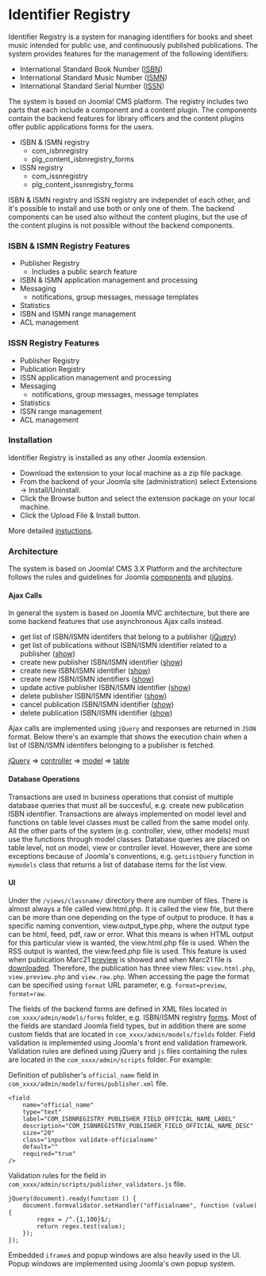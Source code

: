 # Identifier Registry

Identifier Registry is a system for managing identifiers for books and sheet music intended for public use, and continuously published publications. The system provides features for the management of the following identifiers:

* International Standard Book Number ([ISBN](https://en.wikipedia.org/wiki/International_Standard_Book_Number))
* International Standard Music Number ([ISMN](https://en.wikipedia.org/wiki/International_Standard_Music_Number))
* International Standard Serial Number ([ISSN](https://en.wikipedia.org/wiki/International_Standard_Serial_Number))
 
The system is based on Joomla! CMS platform. The registry includes two parts that each include a component and a content plugin. The components contain the backend features for library officers and the content plugins offer public applications forms for the users.

* ISBN & ISMN registry
  * com_isbnregistry
  * plg_content_isbnregistry_forms
* ISSN registry
  * com_issnregistry
  * plg_content_issnregistry_forms

ISBN & ISMN registry and ISSN registry are independet of each other, and it's possible to install and use both or only one of them. The backend components can be used also without the content plugins, but the use of the content plugins is not possible without the backend components.

### ISBN & ISMN Registry Features

* Publisher Registry
  * Includes a public search feature
* ISBN & ISMN application management and processing
* Messaging
  * notifications, group messages, message templates
* Statistics
* ISBN and ISMN range management 
* ACL management

### ISSN Registry Features

* Publisher Registry
* Publication Registry
* ISSN application management and processing
* Messaging
  * notifications, group messages, message templates
* Statistics
* ISSN range management
* ACL management

### Installation

Identifier Registry is installed as any other Joomla extension.

* Download the extension to your local machine as a zip file package.
* From the backend of your Joomla site (administration) select Extensions  →  Install/Uninstall.
* Click the Browse button and select the extension package on your local machine.
* Click the Upload File & Install button.

More detailed [instuctions](https://docs.joomla.org/Installing_an_extension).

### Architecture

The system is based on Joomla! CMS 3.X Platform and the architecture follows the rules and guidelines for Joomla [components](https://docs.joomla.org/Absolute_Basics_of_How_a_Component_Functions) and [plugins](https://docs.joomla.org/J3.x:Creating_a_Plugin_for_Joomla). 

#### Ajax Calls

In general the system is based on Joomla MVC architecture, but there are some backend features that use asynchronous Ajax calls instead.

* get list of ISBN/ISMN identifers that belong to a publisher ([jQuery](https://github.com/petkivim/id-registry/blob/master/src/monograph-publishers/com_isbnregistry/admin/scripts/publisher.js#L144))
* get list of publications without ISBN/ISMN identifier related to a publisher ([show](https://github.com/petkivim/id-registry/blob/master/src/monograph-publishers/com_isbnregistry/admin/scripts/publisher.js#L409))
* create new publisher ISBN/ISMN identifier ([show](https://github.com/petkivim/id-registry/blob/master/src/monograph-publishers/com_isbnregistry/admin/scripts/publisher.js#L68))
* create new ISBN/ISMN identifier ([show](https://github.com/petkivim/id-registry/blob/master/src/monograph-publishers/com_isbnregistry/admin/scripts/publisher.js#L293))
* create new ISBN/ISMN identifiers ([show](https://github.com/petkivim/id-registry/blob/master/src/monograph-publishers/com_isbnregistry/admin/scripts/publisher.js#L352))
* update active publisher ISBN/ISMN identifier ([show](https://github.com/petkivim/id-registry/blob/master/src/monograph-publishers/com_isbnregistry/admin/scripts/publisher.js#L112))
* delete publisher ISBN/ISMN identifier ([show](https://github.com/petkivim/id-registry/blob/master/src/monograph-publishers/com_isbnregistry/admin/scripts/publisher.js#L252))
* cancel publication ISBN/ISMN identifier ([show](https://github.com/petkivim/id-registry/blob/master/src/monograph-publishers/com_isbnregistry/admin/scripts/publication.js#L67))
* delete publication ISBN/ISMN identifier ([show](https://github.com/petkivim/id-registry/blob/master/src/monograph-publishers/com_isbnregistry/admin/scripts/publication.js#L102))

Ajax calls are implemented using ```jQuery``` and responses are returned in ```JSON``` format. Below there's an example that shows the execution chain when a list of ISBN/ISMN identifers belonging to a publisher is fetched.

[jQuery](https://github.com/petkivim/id-registry/blob/master/src/monograph-publishers/com_isbnregistry/admin/scripts/publisher.js#L144) => [controller](https://github.com/petkivim/id-registry/blob/master/src/monograph-publishers/com_isbnregistry/admin/controllers/abstractpublisheridentifierrange.php#L76) => [model](https://github.com/petkivim/id-registry/blob/master/src/monograph-publishers/com_isbnregistry/admin/models/abstractpublisheridentifierrange.php#L566) => [table](https://github.com/petkivim/id-registry/blob/master/src/monograph-publishers/com_isbnregistry/admin/tables/abstractpublisheridentifierrange.php#L443)

#### Database Operations

Transactions are used in business operations that consist of multiple database queries that must all be succesful, e.g. create new publication ISBN identifier. Transactions are always implemented on model level and functions on table level classes must be called from the same model only. All the other parts of the system (e.g. controller, view, other models) must use the functions through model classes. Database queries are placed on table level, not on model, view or controller level. However, there are some exceptions because of Joomla's conventions, e.g. ```getListQuery``` function in ```mymodels``` class that returns a list of database items for the list view.

#### UI

Under the ```/views/classname/``` directory there are number of files. There is almost always a file called view.html.php. It is called the view file, but there can be more than one depending on the type of output to produce. It has a specific naming convention, view.output_type.php, where the output type can be html, feed, pdf, raw or error. What this means is when HTML output for this particular view is wanted, the view.html.php file is used. When the RSS output is wanted, the view.feed.php file is used. This feature is used when publication Marc21 [preview](https://github.com/petkivim/id-registry/blob/master/src/monograph-publishers/com_isbnregistry/admin/views/publication/view.preview.php) is showed and when Marc21 file is [downloaded](https://github.com/petkivim/id-registry/blob/master/src/monograph-publishers/com_isbnregistry/admin/views/publication/view.raw.php). Therefore, the publication has three view files: ```view.html.php```, ```view.preview.php``` and ```view.raw.php```. When accessing the page the format can be specified using ```format``` URL parameter, e.g. ```format=preview```, ```format=raw```.

The fields of the backend forms are defined in XML files located in ```com_xxxx/admin/models/forms``` folder, e.g. ISBN/ISMN registry [forms](https://github.com/petkivim/id-registry/tree/master/src/monograph-publishers/com_isbnregistry/admin/models/forms). Most of the fields are standard Joomla field types, but in addition there are some custom fields that are located in ```com_xxxx/admin/models/fields``` folder. Field validation is implemented using Joomla's front end validation framework. Validation rules are defined using jQuery and ```js``` files containing the rules are located in the ```com_xxxx/admin/scripts``` folder. For example:

Definition of publisher's ```official_name``` field in ```com_xxxx/admin/models/forms/publisher.xml``` file.

```
<field
    name="official_name"
    type="text"
    label="COM_ISBNREGISTRY_PUBLISHER_FIELD_OFFICIAL_NAME_LABEL"
    description="COM_ISBNREGISTRY_PUBLISHER_FIELD_OFFICIAL_NAME_DESC"
    size="20"
    class="inputbox validate-officialname"
    default=""
    required="true"
/>
```

Validation rules for the field in ```com_xxxx/admin/scripts/publisher_validators.js``` file.

```
jQuery(document).ready(function () {
    document.formvalidator.setHandler("officialname", function (value) {
        regex = /^.{1,100}$/;
        return regex.test(value);
    });
});
```

Embedded ```iframe```s and popup windows are also heavily used in the UI. Popup windows are implemented using Joomla's own popup system. 
